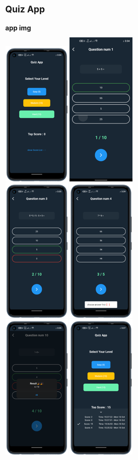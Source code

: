 # Quiz App

## app img
<p float="left">
  <img src="https://github.com/EslamFares/quizApp/blob/master/app_img/1.png" width="200" />
  <img src="https://github.com/EslamFares/quizApp/blob/master/app_img/2.png" width="200" />
  <img src="https://github.com/EslamFares/quizApp/blob/master/app_img/3.png" width="200" />
  <img src="https://github.com/EslamFares/quizApp/blob/master/app_img/4.png" width="200" />
  <img src="https://github.com/EslamFares/quizApp/blob/master/app_img/5.png" width="200" />
  <img src="https://github.com/EslamFares/quizApp/blob/master/app_img/6.png" width="200" />
  
</p>
